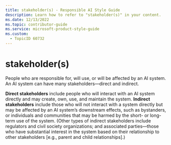 ```yaml
---
title: stakeholder(s) - Responsible AI Style Guide
description: Learn how to refer to "stakeholder(s)" in your content.
ms.date: 12/13/2022
ms.topic: contributor-guide
ms.service: microsoft-product-style-guide
ms.custom:
  - TopicID 60732
---
```



# stakeholder(s)

People who are responsible for, will use, or will be affected by an AI system. An AI system can have many stakeholders—direct and indirect.

**Direct stakeholders** include people who will interact with an AI system directly and may create, own, use, and maintain the system. **Indirect stakeholders** include those who will not interact with a system directly but may be affected by an AI system’s downstream effects, such as bystanders, or individuals and communities that may be harmed by the short- or long-term use of the system. (Other types of indirect stakeholders include regulators and civil society organizations; and associated parties—those who have substantial interest in the system based on their relationship to other stakeholders [e.g., parent and child relationships].)
